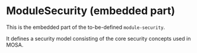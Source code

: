 # ModuleSecurity (embedded part)
This is the embedded part of the to-be-defined `module-security`.

It defines a security model consisting of the core security concepts used in MOSA.
